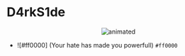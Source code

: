 # D4rkS1de
<p align="center">
  <img src="https://github.com/D4rkS1de-0x7f/D4rkS1de-0x7f/blob/main/Files/DarkSide_v1.gif" alt="animated"/>
</p>

- ![#ff0000] (Your hate has made you powerfull) `#ff0000`

<!--
$${\color{red}Your \space hate \space has \space made \space you \space powerful.}$$
-->
<!--
**D4rkS1de-0x7f/D4rkS1de-0x7f** is a ✨ _special_ ✨ repository because its `README.md` (this file) appears on your GitHub profile.

Here are some ideas to get you started:

- 🔭 I’m currently working on ...
- 🌱 I’m currently learning ...
- 👯 I’m looking to collaborate on ...
- 🤔 I’m looking for help with ...
- 💬 Ask me about ...
- 📫 How to reach me: ...
- 😄 Pronouns: ...
- ⚡ Fun fact: ...
-->
